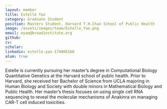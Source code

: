 ```yaml
---
layout: member
title: Estelle Yao
category: Graduate Student
position: Masters Student, Harvard T.H.Chan School of Public Health
image: /assets/images/team/Estelle_Yao.png
email: eyao@broadinstitute.org
github: 
cv:
scholar:
linkedin: estelle-yao-174866160
alum: true
---
```


Estelle is currently pursuing her master’s degree in Computational Biology Quantitative Genetics at the Harvard school of public health. Prior to Harvard, she received her Bachelor of Science from UCLA majoring in Human Biology and Society with double minors in Mathematical Biology and Public Health. Her master’s thesis focuses on using single cell RNA sequencing to reveal the molecular mechanisms of Anakinra on managing CAR-T cell induced toxicities.
